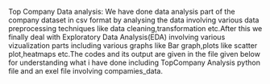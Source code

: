 Top Company Data analysis:
We have done data analysis part of the company dataset in csv format by analysing the data involving various data preprocessing techniques like data cleaning,transformation etc.After this we finally deal with Exploratory Data Analysis(EDA) involving various vizualization parts including various graphs like Bar graph,plots like scatter plot,heatmaps etc.The codes and its output are given in the file given below for understanding what i have done including TopCompany Analysis python file and an exel file involving compamies_data.


